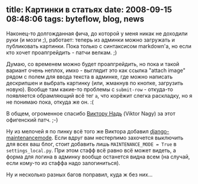 title: Картинки в статьях
date: 2008-09-15 08:48:06
tags: byteflow, blog, news
----


Наконец-то долгожданная фича, до которой у меня никак не доходили руки (и мозги ;), работает: теперь из админки можно загружать и публиковать картинки. Пока только с синтаксисом markdown'а, но если кто хочет проапгрейдить - патчи велкам. ;) 

Думаю, со временем можно будет проапгрейдить, но пока и такой вариант очень неплох, имхо - выглядит это как ссылка "attach image" рядом с полем для ввода текста в админке, где можно написать дескрипшен и выбрать картинку (или, жмакнув по кнопке, загрузить новую). Вообще там какие-то проблемы с `submit-row` - откуда-то появляется обрамляющий всё тег `a`, что корёжит слегка раскладку, но я не понимаю пока, откуда же он. :(

В общем, огроменное спасибо [Виктору Надь][1] (Viktor Nagy) за этот офигенский патч. ;-)

Ну из мелочей я по пинку всё того же Виктора добавил [django-maintenancemode][2]. Если вдруг вам нестерпимо захочется выключить для всех ваш блог, стоит добавить лишь `MAINTENANCE_MODE = True` в `settings_local.py`. При этом стафф всё равно всё может видеть, а форма для логина в админку вообще останется видна всем (на случай, если кому-то из стаффа надо залогиниться).

Ну и несколько разных багов поправил, куда ж без них...

[1]: http://viktornagy.com/
[2]: http://code.google.com/p/django-maintenancemode/
